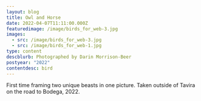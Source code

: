 ```yaml
---
layout: blog
title: Owl and Horse
date: 2022-04-07T11:11:00.000Z
featuredimage: /image/birds_for_web-3.jpg
images:
  - src: /image/birds_for_web-3.jpg
  - src: /image/birds_for_web-1.jpg
type: content
descblurb: Photographed by Darin Morrison-Beer
postyear: "2022"
contentdesc: bird
---
```

First time framing two unique beasts in one picture. Taken outside of Tavira on the road to Bodega, 2022.
